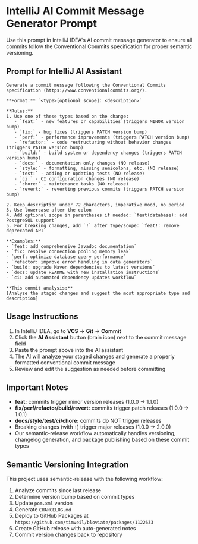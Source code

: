 # IntelliJ AI Commit Message Generator Prompt

Use this prompt in IntelliJ IDEA's AI commit message generator to ensure all commits follow the Conventional Commits specification for proper semantic versioning.

## Prompt for IntelliJ AI Assistant

```
Generate a commit message following the Conventional Commits specification (https://www.conventionalcommits.org/). 

**Format:** `<type>[optional scope]: <description>`

**Rules:**
1. Use one of these types based on the change:
   - `feat:` - new features or capabilities (triggers MINOR version bump)
   - `fix:` - bug fixes (triggers PATCH version bump) 
   - `perf:` - performance improvements (triggers PATCH version bump)
   - `refactor:` - code restructuring without behavior changes (triggers PATCH version bump)
   - `build:` - build system or dependency changes (triggers PATCH version bump)
   - `docs:` - documentation only changes (NO release)
   - `style:` - formatting, missing semicolons, etc. (NO release)
   - `test:` - adding or updating tests (NO release)
   - `ci:` - CI configuration changes (NO release)
   - `chore:` - maintenance tasks (NO release)
   - `revert:` - reverting previous commits (triggers PATCH version bump)

2. Keep description under 72 characters, imperative mood, no period
3. Use lowercase after the colon
4. Add optional scope in parentheses if needed: `feat(database): add PostgreSQL support`
5. For breaking changes, add `!` after type/scope: `feat!: remove deprecated API`

**Examples:**
- `feat: add comprehensive Javadoc documentation`
- `fix: resolve connection pooling memory leak`
- `perf: optimize database query performance`
- `refactor: improve error handling in data generators`
- `build: upgrade Maven dependencies to latest versions`
- `docs: update README with new installation instructions`
- `ci: add automated dependency updates workflow`

**This commit analysis:**
[Analyze the staged changes and suggest the most appropriate type and description]
```

## Usage Instructions

1. In IntelliJ IDEA, go to **VCS** → **Git** → **Commit**
2. Click the **AI Assistant** button (brain icon) next to the commit message field
3. Paste the prompt above into the AI assistant
4. The AI will analyze your staged changes and generate a properly formatted conventional commit message
5. Review and edit the suggestion as needed before committing

## Important Notes

- **feat:** commits trigger minor version releases (1.0.0 → 1.1.0)
- **fix/perf/refactor/build/revert:** commits trigger patch releases (1.0.0 → 1.0.1)  
- **docs/style/test/ci/chore:** commits do NOT trigger releases
- Breaking changes (with `!`) trigger major releases (1.0.0 → 2.0.0)
- Our semantic-release workflow automatically handles versioning, changelog generation, and package publishing based on these commit types

## Semantic Versioning Integration

This project uses semantic-release with the following workflow:
1. Analyze commits since last release
2. Determine version bump based on commit types
3. Update `pom.xml` version
4. Generate `CHANGELOG.md`
5. Deploy to GitHub Packages at `https://github.com/timveil/bloviate/packages/1122633`
6. Create GitHub release with auto-generated notes
7. Commit version changes back to repository